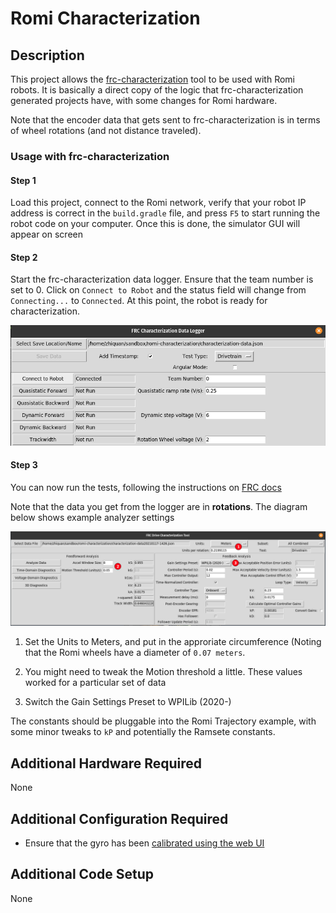 # Romi Characterization

## Description
This project allows the [frc-characterization](https://github.com/wpilibsuite/frc-characterization) tool to be used with Romi robots. It is basically a direct copy of the logic that frc-characterization generated projects have, with some changes for Romi hardware.

Note that the encoder data that gets sent to frc-characterization is in terms of wheel rotations (and not distance traveled).

### Usage with frc-characterization

#### Step 1
Load this project, connect to the Romi network, verify that your robot IP address is correct in the `build.gradle` file, and press `F5` to start running the robot code on your computer. Once this is done, the simulator GUI will appear on screen

#### Step 2
Start the frc-characterization data logger. Ensure that the team number is set to 0. Click on `Connect to Robot` and the status field will change from `Connecting...` to `Connected`. At this point, the robot is ready for characterization.

![Characterization Tool](doc-resources/romi-char-logger-connected.png)

#### Step 3
You can now run the tests, following the instructions on [FRC docs](https://docs.wpilib.org/en/stable/docs/software/wpilib-tools/robot-characterization/characterization-routine.html#running-tests)

Note that the data you get from the logger are in **rotations**. The diagram below shows example analyzer settings

![Analyzer Settings](doc-resources/romi-char-analyzer.png)

1. Set the Units to Meters, and put in the approriate circumference (Noting that the Romi wheels have a diameter of `0.07 meters`.

2. You might need to tweak the Motion threshold a little. These values worked for a particular set of data

3. Switch the Gain Settings Preset to WPILib (2020-)

The constants should be pluggable into the Romi Trajectory example, with some minor tweaks to `kP` and potentially the Ramsete constants.


## Additional Hardware Required
None

## Additional Configuration Required
- Ensure that the gyro has been [calibrated using the web UI](https://docs.wpilib.org/en/stable/docs/romi-robot/web-ui.html#imu-calibration)

## Additional Code Setup
None
